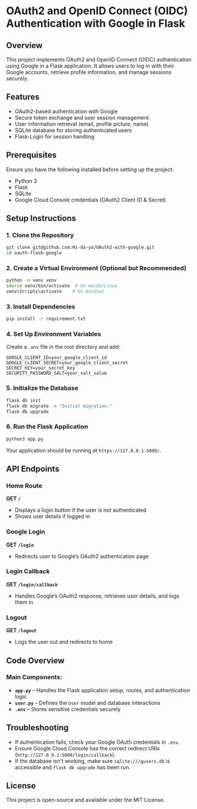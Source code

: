 # OAuth2 and OpenID Connect (OIDC) Authentication with Google in Flask
## Overview
This project implements OAuth2 and OpenID Connect (OIDC) authentication using Google in a Flask application. It allows users to log in with their Google accounts, retrieve profile information, and manage sessions securely.

## Features
- OAuth2-based authentication with Google
- Secure token exchange and user session management
- User information retrieval (email, profile picture, name)
- SQLite database for storing authenticated users
- Flask-Login for session handling

## Prerequisites
Ensure you have the following installed before setting up the project:
- Python 3
- Flask
- SQLite
- Google Cloud Console credentials (OAuth2 Client ID & Secret)

## Setup Instructions

### 1. Clone the Repository
```sh
git clone git@github.com:Hi-da-ya/OAuth2-with-google.git
cd oauth-flask-google
```

### 2. Create a Virtual Environment (Optional but Recommended)
```sh
python -m venv venv
source venv/bin/activate  # On macOS/Linux
venv\Scripts\activate    # On Windows
```

### 3. Install Dependencies
```sh
pip install -r requirement.txt
```

### 4. Set Up Environment Variables
Create a `.env` file in the root directory and add:
```env
GOOGLE_CLIENT_ID=your_google_client_id
GOOGLE_CLIENT_SECRET=your_google_client_secret
SECRET_KEY=your_secret_key
SECURITY_PASSWORD_SALT=your_salt_value
```

### 5. Initialize the Database
```sh
flask db init
flask db migrate -m "Initial migration."
flask db upgrade
```

### 6. Run the Flask Application
```sh
python3 app.py
```
Your application should be running at `https://127.0.0.1:5000/`.

## API Endpoints

### Home Route
**GET `/`**
- Displays a login button if the user is not authenticated
- Shows user details if logged in

### Google Login
**GET `/login`**
- Redirects user to Google’s OAuth2 authentication page

### Login Callback
**GET `/login/callback`**
- Handles Google’s OAuth2 response, retrieves user details, and logs them in

### Logout
**GET `/logout`**
- Logs the user out and redirects to home

## Code Overview
### Main Components:
- **`app.py`** – Handles the Flask application setup, routes, and authentication logic
- **`user.py`** – Defines the `User` model and database interactions
- **`.env`** – Stores sensitive credentials securely

## Troubleshooting
- If authentication fails, check your Google OAuth credentials in `.env`.
- Ensure Google Cloud Console has the correct redirect URIs (`http://127.0.0.1:5000/login/callback`).
- If the database isn't working, make sure `sqlite:///gusers.db` is accessible and `flask db upgrade` has been run.

## License
This project is open-source and available under the MIT License.
